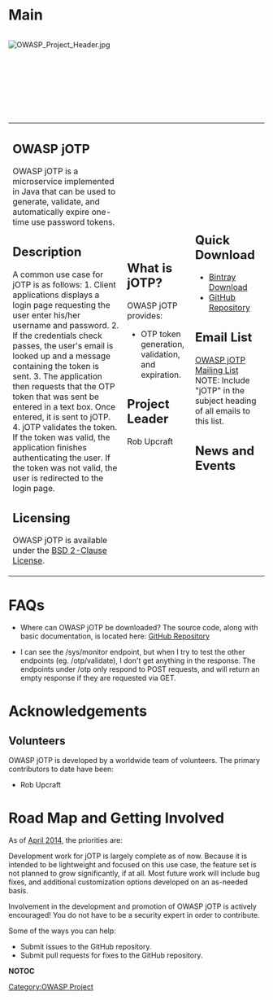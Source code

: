 # Main

<div style="width:100%;height:160px;border:0,margin:0;overflow: hidden;">

![OWASP_Project_Header.jpg](OWASP_Project_Header.jpg
"OWASP_Project_Header.jpg")

</div>

<table>
<tbody>
<tr class="odd">
<td><h2 id="owasp_jotp">OWASP jOTP</h2>
<p>OWASP jOTP is a microservice implemented in Java that can be used to generate, validate, and automatically expire one-time use password tokens.</p>
<h2 id="description">Description</h2>
<p>A common use case for jOTP is as follows: 1. Client applications displays a login page requesting the user enter his/her username and password. 2. If the credentials check passes, the user's email is looked up and a message containing the token is sent. 3. The application then requests that the OTP token that was sent be entered in a text box. Once entered, it is sent to jOTP. 4. jOTP validates the token. If the token was valid, the application finishes authenticating the user. If the token was not valid, the user is redirected to the login page.</p>
<h2 id="licensing">Licensing</h2>
<p>OWASP jOTP is available under the <a href="http://opensource.org/licenses/BSD-2-Clause">BSD 2-Clause License</a>.</p></td>
<td><h2 id="what_is_jotp">What is jOTP?</h2>
<p>OWASP jOTP provides:</p>
<ul>
<li>OTP token generation, validation, and expiration.</li>
</ul>
<h2 id="project_leader">Project Leader</h2>
<p>Rob Upcraft</p></td>
<td><h2 id="quick_download">Quick Download</h2>
<ul>
<li><a href="https://bintray.com/upcrob/generic/jOTP/_latestVersion">Bintray Download</a></li>
<li><a href="https://github.com/upcrob/jOTP">GitHub Repository</a></li>
</ul>
<h2 id="email_list">Email List</h2>
<p><a href="https://lists.owasp.org/mailman/listinfo/owasp_jotp_project">OWASP jOTP Mailing List</a> NOTE: Include "jOTP" in the subject heading of all emails to this list.</p>
<h2 id="news_and_events">News and Events</h2></td>
</tr>
</tbody>
</table>

# FAQs

  - Where can OWASP jOTP be downloaded?
    The source code, along with basic documentation, is located here:
    [GitHub Repository](https://github.com/upcrob/jOTP)

<!-- end list -->

  - I can see the /sys/monitor endpoint, but when I try to test the
    other endpoints (eg. /otp/validate), I don't get anything in the
    response.
    The endpoints under /otp only respond to POST requests, and will
    return an empty response if they are requested via GET.

# Acknowledgements

## Volunteers

OWASP jOTP is developed by a worldwide team of volunteers. The primary
contributors to date have been:

  - Rob Upcraft

# Road Map and Getting Involved

As of
[April 2014](https://www.owasp.org/index.php/Projects/OWASP_JOTP_Project/Roadmap),
the priorities are:

Development work for jOTP is largely complete as of now. Because it is
intended to be lightweight and focused on this use case, the feature set
is not planned to grow significantly, if at all. Most future work will
include bug fixes, and additional customization options developed on an
as-needed basis.

Involvement in the development and promotion of OWASP jOTP is actively
encouraged\! You do not have to be a security expert in order to
contribute.

Some of the ways you can help:

  - Submit issues to the GitHub repository.
  - Submit pull requests for fixes to the GitHub repository.

__NOTOC__ <headertabs />

[Category:OWASP Project](Category:OWASP_Project "wikilink")